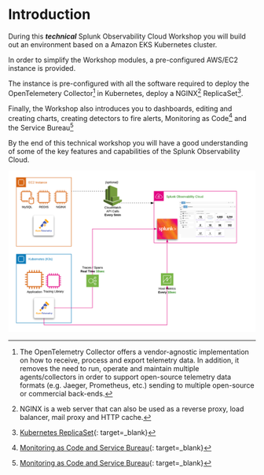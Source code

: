 # Introduction

During this _**technical**_ Splunk Observability Cloud Workshop you will build out an environment based on a Amazon EKS Kubernetes cluster.

In order to simplify the Workshop modules, a pre-configured AWS/EC2 instance is provided.

The instance is pre-configured with all the software required to deploy the OpenTelemetery Collector[^2] in Kubernetes, deploy a NGINX[^3] ReplicaSet[^4]. 

Finally, the Workshop also introduces you to dashboards, editing and creating charts, creating detectors to fire alerts, Monitoring as Code[^5] and the Service Bureau[^5]

By the end of this technical workshop you will have a good understanding of some of the key features and capabilities of the Splunk Observability Cloud.

![Splunk Architecture](../images/otel/architecture.png)

[^1]: [Kubernetes](https://kubernetes.io/docs/concepts/overview/what-is-kubernetes/) is a portable, extensible, open-source platform for managing containerized workloads and services, that facilitates both declarative configuration and automation.
[^2]: The OpenTelemetry Collector offers a vendor-agnostic implementation on how to receive, process and export telemetry data. In addition, it removes the need to run, operate and maintain multiple agents/collectors in order to support open-source telemetry data formats (e.g. Jaeger, Prometheus, etc.) sending to multiple open-source or commercial back-ends.
[^3]: NGINX is a web server that can also be used as a reverse proxy, load balancer, mail proxy and HTTP cache.
[^4]: [Kubernetes ReplicaSet](https://kubernetes.io/docs/concepts/workloads/controllers/replicaset/){: target=_blank}
[^5]: [Monitoring as Code and Service Bureau](https://www.splunk.com/en_us/blog/it/monitoring-observability-enterprise-service.html){: target=_blank}
